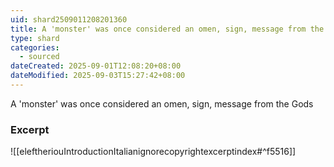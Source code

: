 ```yaml
---
uid: shard2509011208201360
title: A 'monster' was once considered an omen, sign, message from the Gods
type: shard
categories:
  - sourced
dateCreated: 2025-09-01T12:08:20+08:00
dateModified: 2025-09-03T15:27:42+08:00
---
```

A 'monster' was once considered an omen, sign, message from the Gods

### Excerpt
![[eleftheriouIntroductionItalianignorecopyrightexcerptindex#^f5516]]